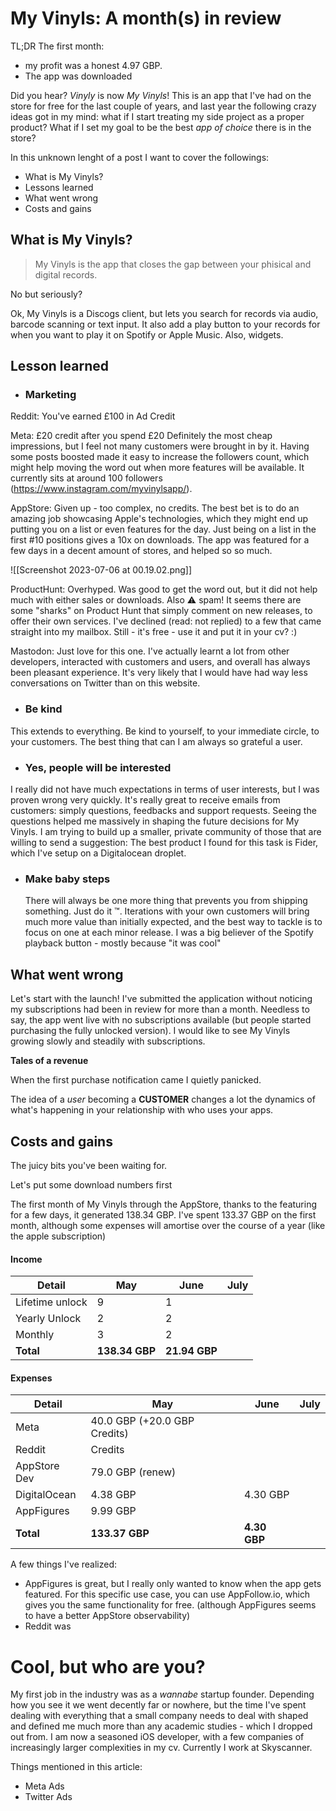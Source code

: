 

# My Vinyls: A month(s) in review

TL;DR
The first month: 
- my profit was a honest 4.97 GBP.
- The app was downloaded 

Did you hear? *Vinyly* is now *My Vinyls*! 
This is an app that I've had on the store for free for the last couple of years, and last year the following crazy ideas got in my mind: what if I start treating my side project as a proper product? What if I set my goal to be the best *app of choice* there is in the store?

In this unknown lenght of a post I want to cover the followings:
- What is My Vinyls?
- Lessons learned
- What went wrong
- Costs and gains

## What is My Vinyls?

> My Vinyls is the app that closes the gap between your phisical and digital records.

No but seriously?

Ok, My Vinyls is a Discogs client, but lets you search for records via audio, barcode scanning or text input. It also add a play button to your records for when you want to play it on Spotify or Apple Music. Also, widgets.

## Lesson learned

- ### Marketing
Reddit: 
You've earned £100 in Ad Credit

Meta: 
£20 credit after you spend £20
Definitely the most cheap impressions, but I feel not many customers were brought in by it. 
Having some posts boosted made it easy to increase the followers count, which might help moving the word out when more features will be available. 
It currently sits at around 100 followers (https://www.instagram.com/myvinylsapp/).

AppStore: 
Given up - too complex, no credits. The best bet is to do an amazing job showcasing Apple's technologies, which they might end up putting you on a list or even features for the day. Just being on a list in the first #10 positions gives a 10x on downloads.
The app was featured for a few days in a decent amount of stores, and helped so so much.

![[Screenshot 2023-07-06 at 00.19.02.png]]

ProductHunt:
Overhyped. Was good to get the word out, but it did not help much with either sales or downloads. 
Also ⚠️  spam! It seems there are some "sharks" on Product Hunt that simply comment on new releases, to offer their own services. I've declined (read: not replied) to a few that came straight into my mailbox.
Still - it's free - use it and put it in your cv? :)

Mastodon:
Just love for this one. I've actually learnt a lot from other developers, interacted with customers and users, and overall has always been pleasant experience. It's very likely that I would have had way less conversations on Twitter than on this website.

- ### Be kind
This extends to everything. Be kind to yourself, to your immediate circle, to your customers. The best thing that can I am always so grateful a user.

- ### Yes, people will be interested
 I really did not have much expectations in terms of user interests, but I was proven wrong very quickly. It's really great to receive emails from customers: simply questions, feedbacks and support requests. Seeing the questions helped me massively in shaping the future decisions for My Vinyls.
  I am trying to build up a smaller, private community of those that are willing to send a suggestion: The best product I found for this task is Fider, which I've setup on a Digitalocean droplet.

- ### Make baby steps
  There will always be one more thing that prevents you from shipping something. Just do it ™. Iterations with your own customers will bring much more value than initially expected, and the best way to tackle is to focus on one at each minor release.
  I was a big believer of the Spotify playback button - mostly because "it was cool"


## What went wrong

Let's start with the launch!
I've submitted the application without noticing my subscriptions had been in review for more than a month. Needless to say, the app went live with no subscriptions available (but people started purchasing the fully unlocked version).
I would like to see My Vinyls growing slowly and steadily with subscriptions.

**Tales of a revenue**

When the first purchase notification came I quietly panicked. 

The idea of a *user* becoming a **CUSTOMER** changes a lot the dynamics of what's happening in your relationship with who uses your apps. 

## Costs and gains

The juicy bits you've been waiting for.

Let's put some download numbers first

The first month of My Vinyls through the AppStore, thanks to the featuring for a few days, it generated 138.34 GBP. 
I've spent 133.37 GBP on the first month, although some expenses will amortise over the course of a year (like the apple subscription)

#### Income

| Detail          | May                          | June          | July |     
| --------------- | ---------------------------- | ------------- | ---- |
| Lifetime unlock | 9                            | 1             |           |
| Yearly Unlock   | 2                            | 2             |           |
| Monthly         | 3                            | 2             |           |
| **Total**       | **138.34 GBP**               | **21.94 GBP** |           |

#### Expenses

| Detail           | May                          | June          | July |     
| ---------------  | ---------------------------- | ------------- | ---- |
| Meta             | 40.0 GBP (+20.0 GBP Credits) |               |           |
| Reddit           | Credits                      |               |           |
| AppStore Dev     | 79.0 GBP (renew)             |               |           |
| DigitalOcean     | 4.38 GBP                     | 4.30 GBP      |           |
| AppFigures       | 9.99 GBP                     |               |           |
| **Total**        | **133.37 GBP**               | **4.30 GBP**  |           |

A few things I've realized:
- AppFigures is great, but I really only wanted to know when the app gets featured. For this specific use case, you can use AppFollow.io, which gives you the same functionality for free. (although AppFigures seems to have a better AppStore observability)
- Reddit was

# Cool, but who are you?

My first job in the industry was as a *wannabe* startup founder. Depending how you see it we went decently far or nowhere, but the time I've spent dealing with everything that a small company needs to deal with shaped and defined me much more than any academic studies - which I dropped out from. 
I am now a seasoned iOS developer, with a few companies of increasingly larger complexities in my cv. Currently I work at Skyscanner.

Things mentioned in this article:
- Meta Ads
- Twitter Ads